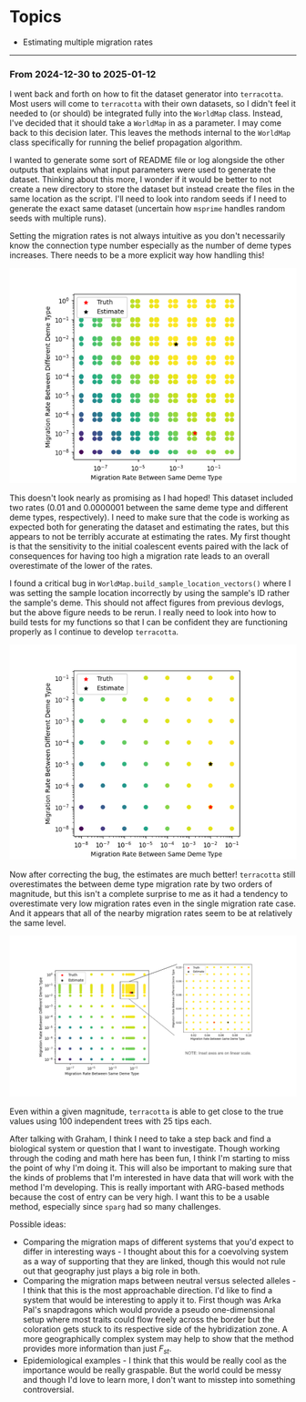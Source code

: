 # Topics

- Estimating multiple migration rates

---

### From 2024-12-30 to 2025-01-12

I went back and forth on how to fit the dataset generator into `terracotta`. Most users will come to `terracotta` with their own datasets, so I didn't feel it needed to (or should) be integrated fully into the `WorldMap` class. Instead, I've decided that it should take a `WorldMap` in as a parameter. I may come back to this decision later. This leaves the methods internal to the `WorldMap` class specifically for running the belief propagation algorithm.

I wanted to generate some sort of README file or log alongside the other outputs that explains what input parameters were used to generate the dataset. Thinking about this more, I wonder if it would be better to not create a new directory to store the dataset but instead create the files in the same location as the script. I'll need to look into random seeds if I need to generate the exact same dataset (uncertain how `msprime` handles random seeds with multiple runs).

Setting the migration rates is not always intuitive as you don't necessarily know the connection type number especially as the number of deme types increases. There needs to be a more explicit way how handling this!

![Buggy Estimating Multiple Migration Rates Results](../assets/20241230/buggy_multiple_migration_rates.png)

This doesn't look nearly as promising as I had hoped! This dataset included two rates (0.01 and 0.0000001 between the same deme type and different deme types, respectively). I need to make sure that the code is working as expected both for generating the dataset and estimating the rates, but this appears to not be terribly accurate at estimating the rates. My first thought is that the sensitivity to the initial coalescent events paired with the lack of consequences for having too high a migration rate leads to an overall overestimate of the lower of the rates.

I found a critical bug in `WorldMap.build_sample_location_vectors()` where I was setting the sample location incorrectly by using the sample's ID rather the sample's deme. This should not affect figures from previous devlogs, but the above figure needs to be rerun. I really need to look into how to build tests for my functions so that I can be confident they are functioning properly as I continue to develop `terracotta`.

![Estimating Multiple Migration Rates Results #1](../assets/20241230/new_multiple_migration_rates.png)

Now after correcting the bug, the estimates are much better! `terracotta` still overestimates the between deme type migration rate by two orders of magnitude, but this isn't a complete surprise to me as it had a tendency to overestimate very low migration rates even in the single migration rate case. And it appears that all of the nearby migration rates seem to be at relatively the same level.

![Estimating Multiple Migration Rates Results #2](../assets/20241230/successful_multiple_migration_rate.png)

Even within a given magnitude, `terracotta` is able to get close to the true values using 100 independent trees with 25 tips each.

After talking with Graham, I think I need to take a step back and find a biological system or question that I want to investigate. Though working through the coding and math here has been fun, I think I'm starting to miss the point of why I'm doing it. This will also be important to making sure that the kinds of problems that I'm interested in have data that will work with the method I'm developing. This is really important with ARG-based methods because the cost of entry can be very high. I want this to be a usable method, especially since `sparg` had so many challenges.

Possible ideas:
- Comparing the migration maps of different systems that you'd expect to differ in interesting ways - I thought about this for a coevolving system as a way of supporting that they are linked, though this would not rule out that geography just plays a big role in both.
- Comparing the migration maps between neutral versus selected alleles - I think that this is the most approachable direction. I'd like to find a system that would be interesting to apply it to. First though was Arka Pal's snapdragons which would provide a pseudo one-dimensional setup where most traits could flow freely across the border but the coloration gets stuck to its respective side of the hybridization zone. A more geographically complex system may help to show that the method provides more information than just $F_{st}$.
- Epidemiological examples - I think that this would be really cool as the importance would be really graspable. But the world could be messy and though I'd love to learn more, I don't want to misstep into something controversial.